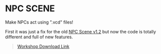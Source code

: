 # NPC SCENE

Make NPCs act using ".vcd" files!

First it was just a fix for the old [NPC Scene v1.2](https://steamcommunity.com/linkfilter/?url=https://web.archive.org/web/20100204032215/http://www.facepunch.com/showthread.php?t=561104) but now the code is totally different and full of new features.

> [Workshop Download Link](https://steamcommunity.com/sharedfiles/filedetails/?id=121182342)

